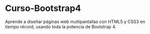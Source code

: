 # Curso-Bootstrap4

Aprende a diseñar páginas web multipantallas con HTML5 y CSS3 en tiempo récord, usando toda la potencia de Bootstrap 4. 

